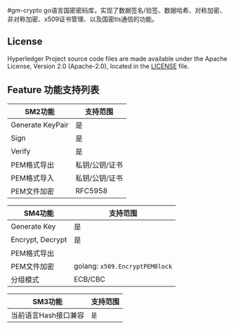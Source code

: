 #gm-crypto
go语言国密密码库，实现了数据签名/验签、数据哈希、对称加密、非对称加密、x509证书管理、以及国密tls通信的功能。

## License
Hyperledger Project source code files are made available under the Apache License, Version 2.0 (Apache-2.0), located in the [LICENSE](LICENSE) file.

## Feature 功能支持列表

|  SM2功能   | 支持范围  | 
|  ----  | ----  |
| Generate KeyPair  | 是 |
| Sign  | 是 |
| Verify | 是 |
| PEM格式导出 | 私钥/公钥/证书|
| PEM格式导入 | 私钥/公钥/证书 |
| PEM文件加密 | RFC5958 |  

|  SM4功能   | 支持范围  | 
|  ----  | ----  |
| Generate Key | 是 |
| Encrypt, Decrypt | 是 |
| PEM格式导出 |   |
| PEM文件加密 | golang: `x509.EncryptPEMBlock` |
| 分组模式 | ECB/CBC |


|  SM3功能   | 支持范围  | 
|  ----  | ----  |
| 当前语言Hash接口兼容 | `是` |

